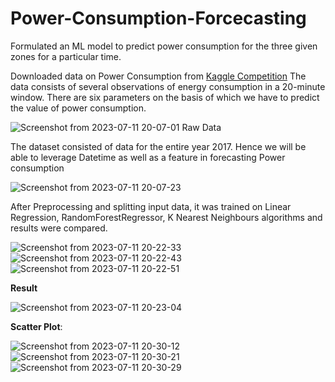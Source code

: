 # Power-Consumption-Forcecasting
Formulated an ML model to predict power consumption for the three given zones for a particular time.

Downloaded data on Power Consumption from [Kaggle Competition](https://www.kaggle.com/competitions/zonal-load-forcecasting-recognizance23/data)
The data consists of several observations of energy consumption in a 20-minute window. There are six parameters on the basis of which we have to predict the value of power consumption.

![Screenshot from 2023-07-11 20-07-01](https://github.com/Pandey-utkarsh/Power-Consumption-Forcecasting/assets/91661580/6a70044a-1552-4c97-bcf6-ade7523760fc)
Raw Data

The dataset consisted of data for the entire year 2017. Hence we will be able to leverage Datetime as well as a feature in forecasting Power consumption

![Screenshot from 2023-07-11 20-07-23](https://github.com/Pandey-utkarsh/Power-Consumption-Forcecasting/assets/91661580/9c9b3368-982b-410d-83d1-95ba451bbe75)

After Preprocessing and splitting input data, it was trained on Linear Regression, RandomForestRegressor, K Nearest Neighbours algorithms and results were compared.

![Screenshot from 2023-07-11 20-22-33](https://github.com/Pandey-utkarsh/Power-Consumption-Forcecasting/assets/91661580/22e18be7-425f-4e27-9879-487049ced2e3)
![Screenshot from 2023-07-11 20-22-43](https://github.com/Pandey-utkarsh/Power-Consumption-Forcecasting/assets/91661580/60450f1b-3ca3-4a83-9380-f7176f323912)
![Screenshot from 2023-07-11 20-22-51](https://github.com/Pandey-utkarsh/Power-Consumption-Forcecasting/assets/91661580/260c14bd-e42b-4c69-ad9c-89e546d6a78b)


**Result**

![Screenshot from 2023-07-11 20-23-04](https://github.com/Pandey-utkarsh/Power-Consumption-Forcecasting/assets/91661580/b2ef12fe-e4fb-4aea-8aab-ea3aa3de2970)


**Scatter Plot**:

![Screenshot from 2023-07-11 20-30-12](https://github.com/Pandey-utkarsh/Power-Consumption-Forcecasting/assets/91661580/663bf502-d128-4411-9f5d-da30fff6e830)
![Screenshot from 2023-07-11 20-30-21](https://github.com/Pandey-utkarsh/Power-Consumption-Forcecasting/assets/91661580/e8a7328e-f222-4c9e-aad2-c4057d4fb54d)
![Screenshot from 2023-07-11 20-30-29](https://github.com/Pandey-utkarsh/Power-Consumption-Forcecasting/assets/91661580/8d0c6b7a-b251-46b1-83b7-fa8e68577aaa)


